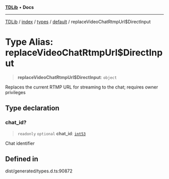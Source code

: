 [**TDLib**](../../../../../../README.md) • **Docs**

***

[TDLib](../../../../../../modules.md) / [index](../../../../../README.md) / [types](../../../README.md) / [default](../README.md) / replaceVideoChatRtmpUrl$DirectInput

# Type Alias: replaceVideoChatRtmpUrl$DirectInput

> **replaceVideoChatRtmpUrl$DirectInput**: `object`

Replaces the current RTMP URL for streaming to the chat; requires owner privileges

## Type declaration

### chat\_id?

> `readonly` `optional` **chat\_id**: [`int53`](int53-1.md)

Chat identifier

## Defined in

dist/generated/types.d.ts:90872

